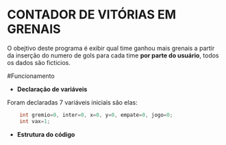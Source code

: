 # CONTADOR DE VITÓRIAS EM GRENAIS

O obejtivo deste programa é exibir qual time ganhou mais grenais a partir da inserção do numero de gols para cada time **por parte do usuário**, todos os dados são ficticios. 

#Funcionamento

* **Declaração de variáveis**

Foram declaradas 7 variáveis iniciais são elas: 

```C
    int gremio=0, inter=0, x=0, y=0, empate=0, jogo=0;
    int vax=1;
```

* **Estrutura do código**

